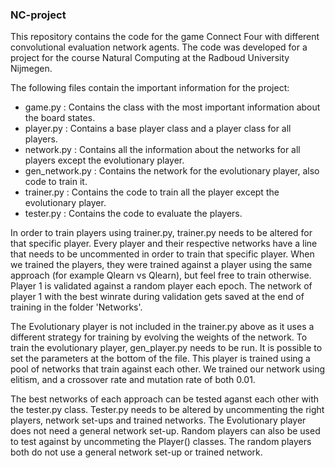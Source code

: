 ### NC-project

This repository contains the code for the game Connect Four with different convolutional evaluation network agents. 
The code was developed for a project for the course Natural Computing at the Radboud University Nijmegen.

The following files contain the important information for the project:

 * game.py : Contains the class with the most important information about the board states. 
 * player.py : Contains a base player class and a player class for all players.
 * network.py : Contains all the information about the networks for all players except the evolutionary player.
 * gen_network.py : Contains the network for the evolutionary player, also code to train it.
 * trainer.py : Contains the code to train all the player except the evolutionary player.
 * tester.py : Contains the code to evaluate the players.

In order to train players using trainer.py, trainer.py needs to be altered for that specific player. 
Every player and their respective networks have a line that needs to be uncommented in order to
train that specific player. When we trained the players, they were trained against a player 
using the same approach (for example Qlearn vs Qlearn), but feel free to train otherwise.
Player 1 is validated against a random player each epoch. The network of player 1 with the best winrate 
during validation gets saved at the end of training in the folder 'Networks'.

The Evolutionary player is not included in the trainer.py above as it uses a different strategy for 
training by evolving the weights of the network. To train the evolutionary player, gen_player.py needs 
to be run. It is possible to set the parameters at the bottom of the file. This player is trained using 
a pool of networks that  train against each other. We trained our network using elitism, and a crossover 
rate and mutation rate of both 0.01.

The best networks of each approach can be tested aganst each other with the tester.py class.
Tester.py needs to be altered by uncommenting the right players, network set-ups and trained networks. 
The Evolutionary player does not need a general network set-up. Random players can also be used
to test against by uncommeting the Player() classes. The random players both do not use a general 
network set-up or trained network.


